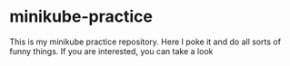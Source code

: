 # minikube-practice

This is my minikube practice repository. Here I poke it and do all sorts of funny things. If you are interested, you can take a look
